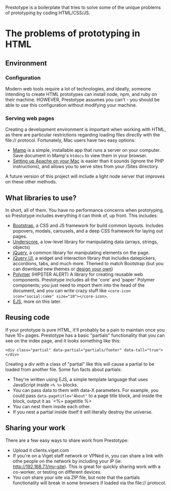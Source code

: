 Prestotype is a boilerplate that tries to solve some of the unique problems of prototyping by coding HTML/CSS/JS.

# The problems of prototyping in HTML

## Environment

### Configuration

Modern web tools require a lot of technologies, and ideally, someone intending to create HTML prototypes can install node, npm, and ruby on their machine. HOWEVER, Prestotype assumes you can't - you should be able to use this configuration without modifying your machine.

### Serving web pages

Creating a development environment is important when working with HTML, as there are particular restrictions regarding loading files directly with the file:// protocol. Fortunately, Mac users have two easy options:

* [Mamp](http://www.mamp.info/en/) is a simple, installable app that runs a server on your computer. Save document in Mamp's `htdocs` to view them in your browser.
* [Setting up Apache on your Mac](http://ole.michelsen.dk/blog/setup-local-web-server-apache-php-macos-x-mavericks/) is easier than it sounds (ignore the PHP instructions), and allows you to serve sites from your /Sites directory.

A future version of this project will include a light node server that improves on these other methods.

## What libraries to use?

In short, all of them. You have no performance concerns when prototyping, so Prestotype includes everything it can think of, up front. This includes:

* [Bootstrap](http://getbootstrap.com/2.3.2/getting-started.html), a CSS and JS framework for build common layouts. Includes popovers, modals, carousels, and a deep CSS framework for laying out pages.
* [Underscore](http://underscorejs.org/), a low-level library for manipulating data (arrays, strings, objects)
* [jQuery](http://api.jquery.com/), a common library for manipulating elements on the page.
* [jQuery UI](http://api.jqueryui.com/), a widget and interaction library that includes datepickers, accordions, tabs, and much more. Themed to match Bootstrap (but you can download new themes or [design your own](http://jqueryui.com/themeroller/))
* [Polymer](http://www.polymer-project.org/docs/elements/) (HIPSTER ALERT) A library for creating reusable web components. Prestotype includes all the 'core' and 'paper' Polymer components; you just need to import them into the head of the document, and you can write crazy stuff like `<core-icon icon="social:cake" size="10"></core-icon>`.
* [EJS](http://embeddedjs.com/), more on this later.

## Reusing code

If your prototype is pure HTML, it'll probably be a pain to maintain once you have 10+ pages. Prestotype has a basic "partials" functionality that you can see on the index page, and it looks something like this:

```
<div class="partial" data-partial="partials/footer" data-tall="true"></div>
```

Creating a div with a class of "partial" like this will cause a partial to be loaded from another file. Some fun facts about partials:

* They're written using EJS, a simple template language that uses JavaScript inside `<% %>` blocks.
* You can pass data to them with data-X parameters. For example, you could pass `data-pagetitle="About"` to a page title block, and inside the block, output it as `<%= pagetitle %>
* You can nest them inside each other.
* If you nest a partial inside itself it will literally destroy the universe.

## Sharing your work

There are a few easy ways to share work from Prestotype:

* Upload it clients.viget.com
* If you're on a Viget staff network or VPNed in, you can share a link with othe people on the network by including your IP (ie: http://192.168.7.1/my-site). This is great for quickly sharing work with a co-worker, or testing on different devices.
* You _can_ share your site via ZIP file, but note that the partials functionality will break in some browsers if loaded via the file:// protocol.
